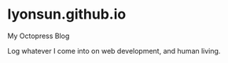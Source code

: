 lyonsun.github.io
=================

My Octopress Blog

Log whatever I come into on web development, and human living.
